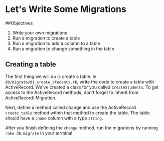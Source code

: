 # Let's Write Some Migrations
##Objectives
1. Write your own migrations
2. Run a migration to create a table
3. Run a migration to add a column to a table
4. Run a migration to change something in the table

## Creating a table
The first thing we will do is create a table. In `db/migrate/01_create_students.rb`, write the code to create a table with ActiveRecord. We've created a class for you called `CreateStudents`. To get access to the ActiveRecord methods, don't forget to inherit from ActiveRecord::Migration.

Next, define a method called change and use the ActiveRecord `create_table` method within that method to create the table. The table should have a `:name` column with a type `string`.

After you finish defining the `change` method, run the migrations by running `rake db:migrate` in your terminal.

